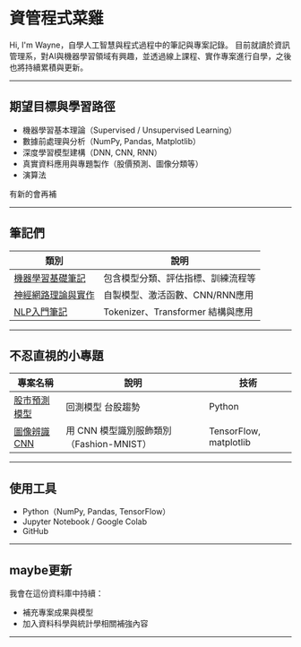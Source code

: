 # 資管程式菜雞

Hi, I'm Wayne，自學人工智慧與程式過程中的筆記與專案記錄。
目前就讀於資訊管理系，對AI與機器學習領域有興趣，並透過線上課程、實作專案進行自學，之後也將持續累積與更新。

---

## 期望目標與學習路徑

- 機器學習基本理論（Supervised / Unsupervised Learning）
- 數據前處理與分析（NumPy, Pandas, Matplotlib）
- 深度學習模型建構（DNN, CNN, RNN）
- 真實資料應用與專題製作（股價預測、圖像分類等）
- 演算法

有新的會再補

---

## 筆記們 

| 類別 | 說明 |
|------|------|
| [機器學習基礎筆記](./01_Machine_Learning) | 包含模型分類、評估指標、訓練流程等 |
| [神經網路理論與實作](./02_Deep_Learning) | 自製模型、激活函數、CNN/RNN應用 |
| [NLP入門筆記](./03_NLP) | Tokenizer、Transformer 結構與應用 |

---

## 不忍直視的小專題

| 專案名稱 | 說明 | 技術 |
|----------|------|------|
| [股市預測模型](./04_Projects/程式交易.ipynb) | 回測模型 台股趨勢 | Python |
| [圖像辨識 CNN](./04_Projects/image_classifier_CNN) | 用 CNN 模型識別服飾類別（Fashion-MNIST） | TensorFlow, matplotlib |

---

## 使用工具

- Python（NumPy, Pandas, TensorFlow）
- Jupyter Notebook / Google Colab
- GitHub

---

## maybe更新

我會在這份資料庫中持續：
- 補充專案成果與模型
- 加入資料科學與統計學相關補強內容

---
